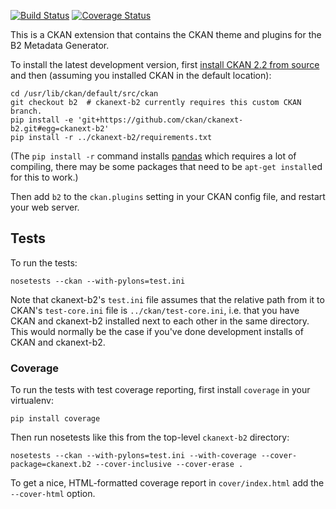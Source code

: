 [![Build Status](https://travis-ci.org/ckan/ckanext-b2.png?branch=travis)](https://travis-ci.org/ckan/ckanext-b2) [![Coverage Status](https://coveralls.io/repos/ckan/ckanext-b2/badge.png?branch=coveralls)](https://coveralls.io/r/ckan/ckanext-b2?branch=coveralls)

This is a CKAN extension that contains the CKAN theme and plugins for the B2
Metadata Generator.

To install the latest development version, first
[install CKAN 2.2 from source](http://docs.ckan.org/en/latest/maintaining/installing/install-from-source.html)
and then (assuming you installed CKAN in the default location):

    cd /usr/lib/ckan/default/src/ckan
    git checkout b2  # ckanext-b2 currently requires this custom CKAN branch.
    pip install -e 'git+https://github.com/ckan/ckanext-b2.git#egg=ckanext-b2'
    pip install -r ../ckanext-b2/requirements.txt

(The `pip install -r` command installs [pandas](http://pandas.pydata.org/)
which requires a lot of compiling, there may be some packages that need to be
`apt-get install`ed for this to work.)

Then add `b2` to the `ckan.plugins` setting in your CKAN config file, and
restart your web server.


Tests
-----

To run the tests:

    nosetests --ckan --with-pylons=test.ini

Note that ckanext-b2's `test.ini` file assumes that the relative path from it
to CKAN's `test-core.ini` file is `../ckan/test-core.ini`, i.e. that you have
CKAN and ckanext-b2 installed next to each other in the same directory. This
would normally be the case if you've done development installs of CKAN and
ckanext-b2.


### Coverage

To run the tests with test coverage reporting, first install `coverage` in your
virtualenv:

    pip install coverage

Then run nosetests like this from the top-level `ckanext-b2` directory:

    nosetests --ckan --with-pylons=test.ini --with-coverage --cover-package=ckanext.b2 --cover-inclusive --cover-erase .

To get a nice, HTML-formatted coverage report in `cover/index.html` add the
`--cover-html` option.

